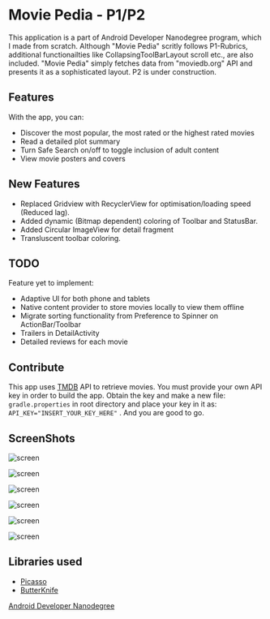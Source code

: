# Movie Pedia - P1/P2

This application is a part of Android Developer Nanodegree program, which I made from scratch. Although "Movie Pedia" scritly follows P1-Rubrics, additional functionailties like CollapsingToolBarLayout scroll etc., are also included.
"Movie Pedia" simply fetches data from "moviedb.org" API and presents it as a sophisticated layout.
P2 is under construction.

## Features

With the app, you can:
* Discover the most popular, the most rated or the highest rated movies
* Read a detailed plot summary
* Turn Safe Search on/off to toggle inclusion of adult content
* View movie posters and covers

## New Features
* Replaced Gridview with RecyclerView for optimisation/loading speed (Reduced lag).
* Added dynamic (Bitmap dependent) coloring of Toolbar and StatusBar.
* Added Circular ImageView for detail fragment
* Transluscent toolbar coloring.

## TODO

Feature yet to implement:
* Adaptive UI for both phone and tablets
* Native content provider to store movies locally to view them offline
* Migrate sorting functionality from Preference to Spinner on ActionBar/Toolbar
* Trailers in DetailActivity
* Detailed reviews for each movie

## Contribute

This app uses [TMDB](https://www.themoviedb.org/documentation/api) API to retrieve movies.
You must provide your own API key in order to build the app. Obtain the key and make a new file:
    ```
    gradle.properties
    ```
in root directory and place your key in it as:
    ```
    API_KEY="INSERT_YOUR_KEY_HERE"
    ```
. And you are good to go.

## ScreenShots

![screen](../master/screenshots/browse_movie_screen.png)

![screen](../master/screenshots/browse_movie_screen_landscape.png)

![screen](../master/screenshots/movie_detail_screen_1.png)

![screen](../master/screenshots/movie_detail_screen_2.png)

![screen](../master/screenshots/preference_screen.png)

![screen](../master/screenshots/preference_sorting.png)

## Libraries used

* [Picasso](https://github.com/square/picasso)
* [ButterKnife](https://github.com/JakeWharton/butterknife)




[Android Developer Nanodegree](https://www.udacity.com/course/android-developer-nanodegree--nd801)
